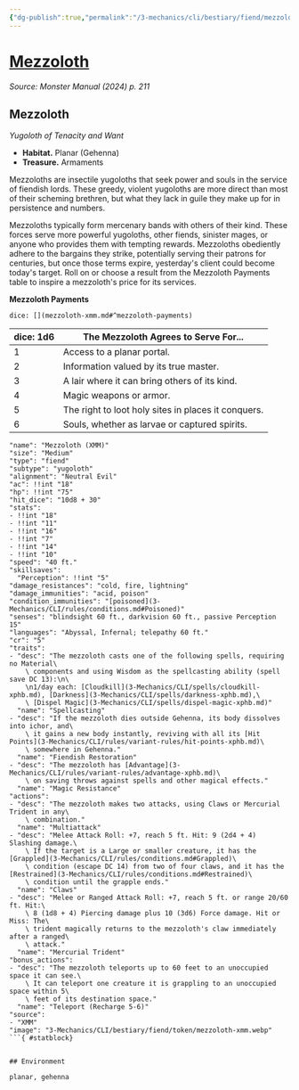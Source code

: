 ```yaml
---
{"dg-publish":true,"permalink":"/3-mechanics/cli/bestiary/fiend/mezzoloth-xmm/","tags":["ttrpg-cli/compendium/src/5e/xmm","ttrpg-cli/monster/cr/5","ttrpg-cli/monster/environment/gehenna","ttrpg-cli/monster/environment/planar","ttrpg-cli/monster/size/medium","ttrpg-cli/monster/type/fiend/yugoloth"],"noteIcon":""}
---
```


# [Mezzoloth](3-Mechanics\CLI\bestiary\fiend/mezzoloth-xmm.md)
*Source: Monster Manual (2024) p. 211*  

## Mezzoloth

*Yugoloth of Tenacity and Want*

- **Habitat.** Planar (Gehenna)  
- **Treasure.** Armaments  

Mezzoloths are insectile yugoloths that seek power and souls in the service of fiendish lords. These greedy, violent yugoloths are more direct than most of their scheming brethren, but what they lack in guile they make up for in persistence and numbers.

Mezzoloths typically form mercenary bands with others of their kind. These forces serve more powerful yugoloths, other fiends, sinister mages, or anyone who provides them with tempting rewards. Mezzoloths obediently adhere to the bargains they strike, potentially serving their patrons for centuries, but once those terms expire, yesterday's client could become today's target. Roll on or choose a result from the Mezzoloth Payments table to inspire a mezzoloth's price for its services.

**Mezzoloth Payments**

`dice: [](mezzoloth-xmm.md#^mezzoloth-payments)`

| dice: 1d6 | The Mezzoloth Agrees to Serve For... |
|-----------|--------------------------------------|
| 1 | Access to a planar portal. |
| 2 | Information valued by its true master. |
| 3 | A lair where it can bring others of its kind. |
| 4 | Magic weapons or armor. |
| 5 | The right to loot holy sites in places it conquers. |
| 6 | Souls, whether as larvae or captured spirits. |{ #mezzoloth-payments}


```statblock
"name": "Mezzoloth (XMM)"
"size": "Medium"
"type": "fiend"
"subtype": "yugoloth"
"alignment": "Neutral Evil"
"ac": !!int "18"
"hp": !!int "75"
"hit_dice": "10d8 + 30"
"stats":
- !!int "18"
- !!int "11"
- !!int "16"
- !!int "7"
- !!int "14"
- !!int "10"
"speed": "40 ft."
"skillsaves":
  "Perception": !!int "5"
"damage_resistances": "cold, fire, lightning"
"damage_immunities": "acid, poison"
"condition_immunities": "[poisoned](3-Mechanics/CLI/rules/conditions.md#Poisoned)"
"senses": "blindsight 60 ft., darkvision 60 ft., passive Perception 15"
"languages": "Abyssal, Infernal; telepathy 60 ft."
"cr": "5"
"traits":
- "desc": "The mezzoloth casts one of the following spells, requiring no Material\
    \ components and using Wisdom as the spellcasting ability (spell save DC 13):\n\
    \n1/day each: [Cloudkill](3-Mechanics/CLI/spells/cloudkill-xphb.md), [Darkness](3-Mechanics/CLI/spells/darkness-xphb.md),\
    \ [Dispel Magic](3-Mechanics/CLI/spells/dispel-magic-xphb.md)"
  "name": "Spellcasting"
- "desc": "If the mezzoloth dies outside Gehenna, its body dissolves into ichor, and\
    \ it gains a new body instantly, reviving with all its [Hit Points](3-Mechanics/CLI/rules/variant-rules/hit-points-xphb.md)\
    \ somewhere in Gehenna."
  "name": "Fiendish Restoration"
- "desc": "The mezzoloth has [Advantage](3-Mechanics/CLI/rules/variant-rules/advantage-xphb.md)\
    \ on saving throws against spells and other magical effects."
  "name": "Magic Resistance"
"actions":
- "desc": "The mezzoloth makes two attacks, using Claws or Mercurial Trident in any\
    \ combination."
  "name": "Multiattack"
- "desc": "Melee Attack Roll: +7, reach 5 ft. Hit: 9 (2d4 + 4) Slashing damage.\
    \ If the target is a Large or smaller creature, it has the [Grappled](3-Mechanics/CLI/rules/conditions.md#Grappled)\
    \ condition (escape DC 14) from two of four claws, and it has the [Restrained](3-Mechanics/CLI/rules/conditions.md#Restrained)\
    \ condition until the grapple ends."
  "name": "Claws"
- "desc": "Melee or Ranged Attack Roll: +7, reach 5 ft. or range 20/60 ft. Hit:\
    \ 8 (1d8 + 4) Piercing damage plus 10 (3d6) Force damage. Hit or Miss: The\
    \ trident magically returns to the mezzoloth's claw immediately after a ranged\
    \ attack."
  "name": "Mercurial Trident"
"bonus_actions":
- "desc": "The mezzoloth teleports up to 60 feet to an unoccupied space it can see.\
    \ It can teleport one creature it is grappling to an unoccupied space within 5\
    \ feet of its destination space."
  "name": "Teleport (Recharge 5-6)"
"source":
- "XMM"
"image": "3-Mechanics/CLI/bestiary/fiend/token/mezzoloth-xmm.webp"
```{ #statblock}


## Environment

planar, gehenna